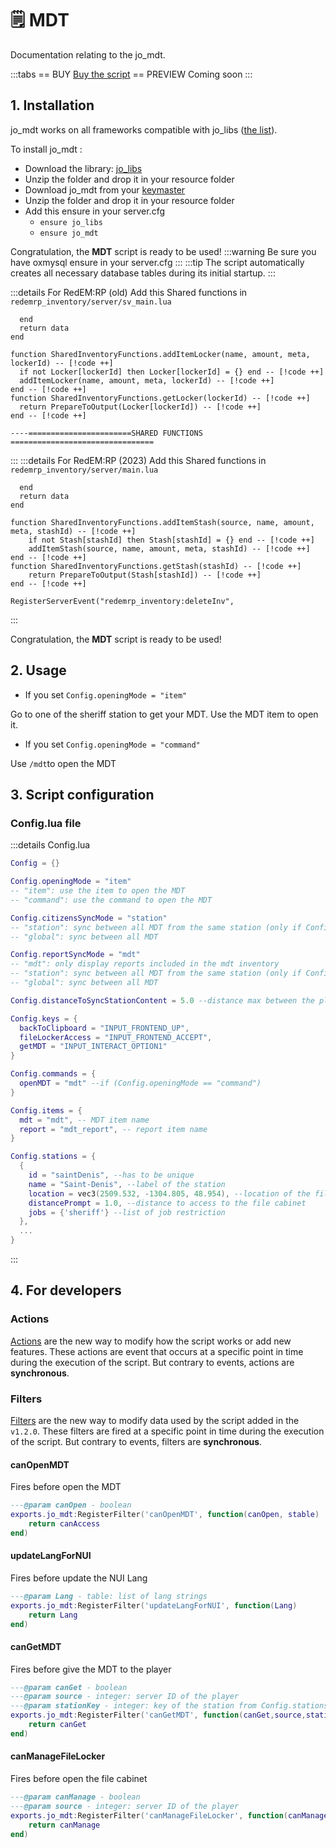 # 🗒 MDT
Documentation relating to the jo_mdt.

:::tabs
== BUY
[Buy the script](https://shop.jumpon-studios.com/redm/sheriff-mdt)
== PREVIEW
Coming soon
:::

## 1. Installation
jo_mdt works on all frameworks compatible with jo_libs ([the list](/jo_libs/)).

To install jo_mdt :
- Download the library: [jo_libs](https://github.com/Jump-On-Studios/RedM-jo_libs/releases/latest/download/jo_libs.zip)
- Unzip the folder and drop it in your resource folder
- Download jo_mdt from your [keymaster](https://keymaster.fivem.net/asset-grants?search=mdt)
- Unzip the folder and drop it in your resource folder
- Add this ensure in your server.cfg
  - `ensure jo_libs`
  - `ensure jo_mdt`

Congratulation, the **MDT** script is ready to be used!
:::warning
Be sure you have oxmysql ensure in your server.cfg
:::
:::tip
The script automatically creates all necessary database tables during its initial startup.
:::

:::details For RedEM:RP (old)
Add this Shared functions in `redemrp_inventory/server/sv_main.lua`
```lua:line-numbers=902
  end
  return data
end

function SharedInventoryFunctions.addItemLocker(name, amount, meta, lockerId) -- [!code ++]
  if not Locker[lockerId] then Locker[lockerId] = {} end -- [!code ++]
  addItemLocker(name, amount, meta, lockerId) -- [!code ++]
end -- [!code ++]
function SharedInventoryFunctions.getLocker(lockerId) -- [!code ++]
  return PrepareToOutput(Locker[lockerId]) -- [!code ++]
end -- [!code ++]

----=======================SHARED FUNCTIONS  ================================
```
:::
:::details For RedEM:RP (2023)
Add this Shared functions in `redemrp_inventory/server/main.lua`
```lua:line-numbers=1558
  end
  return data
end

function SharedInventoryFunctions.addItemStash(source, name, amount, meta, stashId) -- [!code ++]
    if not Stash[stashId] then Stash[stashId] = {} end -- [!code ++]
    addItemStash(source, name, amount, meta, stashId) -- [!code ++]
end -- [!code ++]
function SharedInventoryFunctions.getStash(stashId) -- [!code ++]
    return PrepareToOutput(Stash[stashId]) -- [!code ++]
end -- [!code ++]

RegisterServerEvent("redemrp_inventory:deleteInv",
```
:::

Congratulation, the **MDT** script is ready to be used!

## 2. Usage
- If you set `Config.openingMode = "item"`

Go to one of the sheriff station to get your MDT. Use the MDT item to open it. 

- If you set `Config.openingMode = "command"`

Use `/mdt`to open the MDT

## 3. Script configuration
### Config.lua file

:::details Config.lua
```lua
Config = {}

Config.openingMode = "item"
-- "item": use the item to open the MDT
-- "command": use the command to open the MDT

Config.citizensSyncMode = "station"
-- "station": sync between all MDT from the same station (only if Config.openingMode = "item")
-- "global": sync between all MDT

Config.reportSyncMode = "mdt"
-- "mdt": only display reports included in the mdt inventory
-- "station": sync between all MDT from the same station (only if Config.openingMode = "item")
-- "global": sync between all MDT

Config.distanceToSyncStationContent = 5.0 --distance max between the player and station to sync his content

Config.keys = {
  backToClipboard = "INPUT_FRONTEND_UP",
  fileLockerAccess = "INPUT_FRONTEND_ACCEPT",
  getMDT = "INPUT_INTERACT_OPTION1"
}

Config.commands = {
  openMDT = "mdt" --if (Config.openingMode == "command")
}

Config.items = {
  mdt = "mdt", -- MDT item name
  report = "mdt_report", -- report item name
}

Config.stations = {
  {
    id = "saintDenis", --has to be unique
    name = "Saint-Denis", --label of the station
    location = vec3(2509.532, -1304.805, 48.954), --location of the file cabinet
    distancePrompt = 1.0, --distance to access to the file cabinet
    jobs = {'sheriff'} --list of job restriction
  },
  ...
}
```
:::
## 4. For developers

### Actions

[Actions](/DeveloperResources/actions) are the new way to modify how the script works or add new features. These actions are event that occurs at a specific point in time during the execution of the script. But contrary to events, actions are **synchronous**. 

### Filters

[Filters](/DeveloperResources/filters) are the new way to modify data used by the script added in the `v1.2.0`. These filters are fired at a specific point in time during the execution of the script. But contrary to events, filters are **synchronous**. 

#### <Badge type="client" text="Client" /> canOpenMDT
Fires before open the MDT
```lua
---@param canOpen - boolean
exports.jo_mdt:RegisterFilter('canOpenMDT', function(canOpen, stable)
	return canAccess
end)
```
#### <Badge type="client" text="Client" /> updateLangForNUI
Fires before update the NUI Lang
```lua
---@param Lang - table: list of lang strings
exports.jo_mdt:RegisterFilter('updateLangForNUI', function(Lang)
	return Lang
end)
```
#### <Badge type="server" text="Server" /> canGetMDT
Fires before give the MDT to the player
```lua
---@param canGet - boolean
---@param source - integer: server ID of the player
---@param stationKey - integer: key of the station from Config.stations
exports.jo_mdt:RegisterFilter('canGetMDT', function(canGet,source,stationKey)
	return canGet
end)
```
#### <Badge type="server" text="Server" /> canManageFileLocker
Fires before open the file cabinet
```lua
---@param canManage - boolean
---@param source - integer: server ID of the player
exports.jo_mdt:RegisterFilter('canManageFileLocker', function(canManage,source)
	return canManage
end)
```
